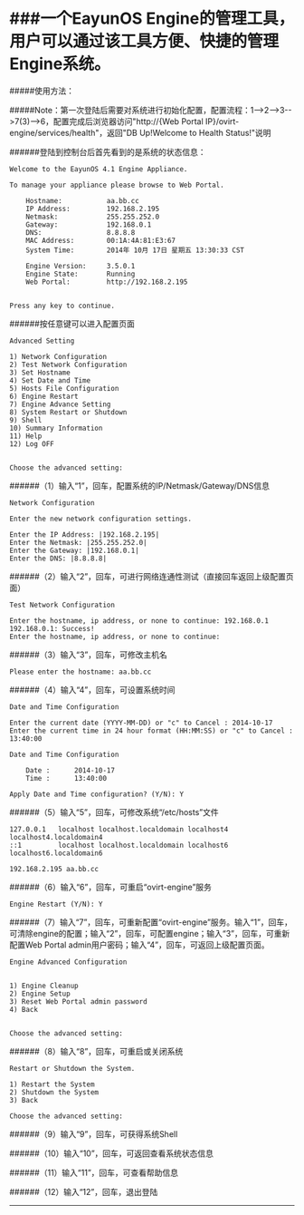 ###一个EayunOS Engine的管理工具，用户可以通过该工具方便、快捷的管理Engine系统。
=============
#####使用方法：

#####Note：第一次登陆后需要对系统进行初始化配置，配置流程：1-->2-->3-->7(3)-->6，配置完成后浏览器访问"http://{Web Portal IP}/ovirt-engine/services/health"，返回"DB Up!Welcome to Health Status!"说明

######登陆到控制台后首先看到的是系统的状态信息：

    Welcome to the EayunOS 4.1 Engine Appliance.
    
    To manage your appliance please browse to Web Portal.
    
    	Hostname:		    aa.bb.cc
    	IP Address:		    192.168.2.195
    	Netmask:		    255.255.252.0
    	Gateway:		    192.168.0.1
    	DNS:                8.8.8.8
    	MAC Address:	    00:1A:4A:81:E3:67
    	System Time:        2014年 10月 17日 星期五 13:30:33 CST
    	
    	Engine Version:		3.5.0.1
    	Engine State:		Running
    	Web Portal:		    http://192.168.2.195
    
    
    Press any key to continue.

######按任意键可以进入配置页面

    Advanced Setting
    
    1) Network Configuration
    2) Test Network Configuration
    3) Set Hostname
    4) Set Date and Time
    5) Hosts File Configuration
    6) Engine Restart
    7) Engine Advance Setting
    8) System Restart or Shutdown
    9) Shell
    10) Summary Information
    11) Help
    12) Log OFF
    
    
    Choose the advanced setting: 

######（1）输入“1”，回车，配置系统的IP/Netmask/Gateway/DNS信息

    Network Configuration
    
    Enter the new network configuration settings.
    
    Enter the IP Address: |192.168.2.195| 
    Enter the Netmask: |255.255.252.0| 
    Enter the Gateway: |192.168.0.1| 
    Enter the DNS: |8.8.8.8| 

######（2）输入“2”，回车，可进行网络连通性测试（直接回车返回上级配置页面）

    Test Network Configuration
    
    Enter the hostname, ip address, or none to continue: 192.168.0.1
    192.168.0.1: Success!
    Enter the hostname, ip address, or none to continue:

######（3）输入“3”，回车，可修改主机名

    Please enter the hostname: aa.bb.cc

######（4）输入“4”，回车，可设置系统时间

    Date and Time Configuration
    
    Enter the current date (YYYY-MM-DD) or "c" to Cancel : 2014-10-17
    Enter the current time in 24 hour format (HH:MM:SS) or "c" to Cancel : 13:40:00

    Date and Time Configuration
    
    	Date :		2014-10-17
    	Time :		13:40:00
    
    Apply Date and Time configuration? (Y/N): Y

######（5）输入“5”，回车，可修改系统“/etc/hosts”文件

    127.0.0.1   localhost localhost.localdomain localhost4 localhost4.localdomain4
    ::1         localhost localhost.localdomain localhost6 localhost6.localdomain6
    
    192.168.2.195 aa.bb.cc

######（6）输入“6”，回车，可重启“ovirt-engine”服务

    Engine Restart (Y/N): Y

######（7）输入“7”，回车，可重新配置“ovirt-engine”服务。输入“1”，回车，可清除engine的配置；输入“2”，回车，可配置engine；输入“3”，回车，可重新配置Web Portal admin用户密码；输入“4”，回车，可返回上级配置页面。

    Engine Advanced Configuration
    
    
    1) Engine Cleanup 
    2) Engine Setup 
    3) Reset Web Portal admin password 
    4) Back
    
    
    Choose the advanced setting:

######（8）输入“8”，回车，可重启或关闭系统

    Restart or Shutdown the System.
    
    1) Restart the System 
    2) Shutdown the System
    3) Back
    
    Choose the advanced setting: 

######（9）输入“9”，回车，可获得系统Shell

######（10）输入“10”，回车，可返回查看系统状态信息

######（11）输入“11”，回车，可查看帮助信息

######（12）输入“12”，回车，退出登陆

---

